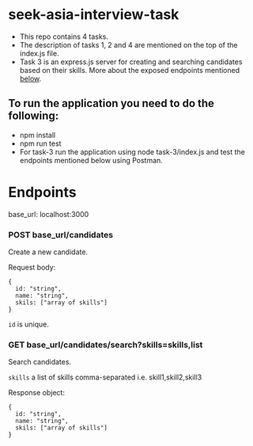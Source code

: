 # seek-asia-interview-task
* This repo contains 4 tasks.
* The description of tasks 1, 2 and 4 are mentioned on the top of the index.js file.
* Task 3 is an express.js server for creating and searching candidates based on their skills. More about the exposed endpoints mentioned [below](https://github.com/AmrHalim/seek-asia-interview-task#endpoints).

## To run the application you need to do the following:
* npm install
* npm run test
* For task-3 run the application using node task-3/index.js and test the endpoints mentioned below using Postman.

# Endpoints

base_url: localhost:3000
### POST base_url/candidates
Create a new candidate.

Request body:
```
{
  id: "string",
  name: "string",
  skils: ["array of skills"]
}
```
`id` is unique.
### GET base_url/candidates/search?skills=skills,list
Search candidates.

`skills` a list of skills comma-separated i.e. skill1,skill2,skill3


Response object:
```
{
  id: "string",
  name: "string",
  skils: ["array of skills"]
}
